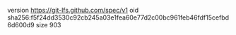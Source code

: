 version https://git-lfs.github.com/spec/v1
oid sha256:f5f24dd3530c92cb245a03e1fea60e77d2c00bc961feb46fdf15cefbd6d600d9
size 903
